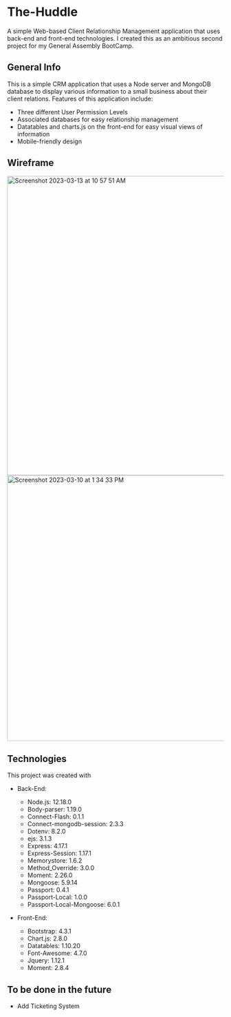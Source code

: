 # The-Huddle
A simple Web-based Client Relationship Management application that uses back-end and front-end technologies. I created this as an ambitious second project for my General Assembly BootCamp.

## General Info
This is a simple CRM application that uses a Node server and MongoDB database to display various information to a small business about their client relations.  Features of this application include:
* Three different User Permission Levels
* Associated databases for easy relationship management
* Datatables and charts.js on the front-end for easy visual views of information
* Mobile-friendly design

## Wireframe
<img width="695" alt="Screenshot 2023-03-13 at 10 57 51 AM" src="https://user-images.githubusercontent.com/68887503/224598086-feec3028-f6df-43a5-a5b4-258cbf5bf7bb.png">


<img width="617" alt="Screenshot 2023-03-10 at 1 34 33 PM" src="https://user-images.githubusercontent.com/68887503/224232218-62bfbb81-d14d-48c3-9cde-7b0c08e35b77.png">


## Technologies
This project was created with
* Back-End:
    * Node.js: 12.18.0
    * Body-parser: 1.19.0
    * Connect-Flash: 0.1.1
    * Connect-mongodb-session: 2.3.3
    * Dotenv: 8.2.0
    * ejs: 3.1.3
    * Express: 4.17.1
    * Express-Session: 1.17.1
    * Memorystore: 1.6.2
    * Method_Override: 3.0.0
    * Moment: 2.26.0
    * Mongoose: 5.9.14
    * Passport: 0.4.1
    * Passport-Local: 1.0.0
    * Passport-Local-Mongoose: 6.0.1

* Front-End:    
    * Bootstrap: 4.3.1
    * Chart.js: 2.8.0
    * Datatables: 1.10.20
    * Font-Awesome: 4.7.0
    * Jquery: 1.12.1
    * Moment: 2.8.4

## To be done in the future
* Add Ticketing System
